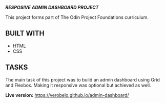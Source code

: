 **_RESPOSIVE ADMIN DASHBOARD PROJECT_**

This project forms part of The Odin Project Foundations curriculum.

**BUILT WITH**
---------------------------------------------------------------------
- HTML
- CSS

**TASKS**
---------------------------------------------------------------------

The main task of this project was to build an admin dashboard using Grid and Flexbox. Making it responsive was optional but achieved as well.

**Live version:** https://verobelo.github.io/admin-dashboard/
